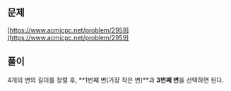 ## 문제

[https://www.acmicpc.net/problem/2959](https://www.acmicpc.net/problem/2959)

## 풀이

4개의 변의 길이를 정렬 후, **1번째 변(가장 작은 변)**과 **3번째 변**을 선택하면 된다.